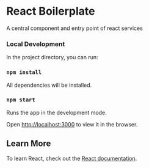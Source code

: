 # React Boilerplate

A central component and entry point of react services

### Local Development

In the project directory, you can run:

### `npm install`

All dependencies will be installed.

### `npm start`

Runs the app in the development mode.

Open [http://localhost:3000](http://localhost:3000) to view it in the browser.

## Learn More

To learn React, check out the [React documentation](https://reactjs.org/).
